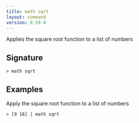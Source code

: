```yaml
---
title: math sqrt
layout: command
version: 0.59.0
---
```


Applies the square root function to a list of numbers

## Signature

```> math sqrt ```

## Examples

Apply the square root function to a list of numbers
```shell
> [9 16] | math sqrt
```
